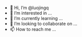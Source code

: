- 👋 Hi, I’m @luojingq
- 👀 I’m interested in ...
- 🌱 I’m currently learning ...
- 💞️ I’m looking to collaborate on ...
- 📫 How to reach me ...

<!---
luojingq/luojingq is a ✨ special ✨ repository because its `README.md` (this file) appears on your GitHub profile.
You can click the Preview link to take a look at your changes.
--->

